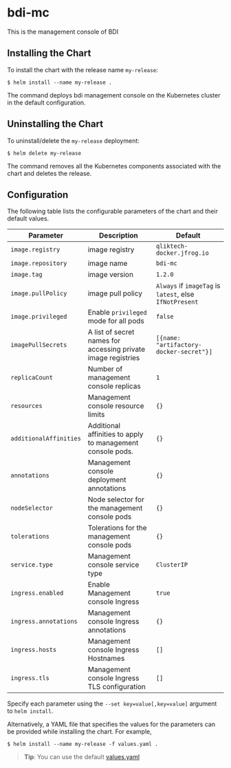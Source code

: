 # bdi-mc

This is the management console of BDI

## Installing the Chart

To install the chart with the release name `my-release`:

```console
$ helm install --name my-release .
```

The command deploys bdi management console on the Kubernetes cluster in the default configuration.

## Uninstalling the Chart

To uninstall/delete the `my-release` deployment:

```console
$ helm delete my-release
```

The command removes all the Kubernetes components associated with the chart and deletes the release.

## Configuration

The following table lists the configurable parameters of the chart and their default values.

| Parameter               | Description                           | Default                                                    |
| ----------------------- | ----------------------------------    | ---------------------------------------------------------- |
| `image.registry` | image registry | `qliktech-docker.jfrog.io`|
| `image.repository` | image name | `bdi-mc`|
| `image.tag` | image version | `1.2.0` |
| `image.pullPolicy` | image pull policy | `Always` if `imageTag` is `latest`, else `IfNotPresent` |
| `image.privileged` | Enable `privileged` mode for all pods | `false` |
| `imagePullSecrets` | A list of secret names for accessing private image registries | `[{name: "artifactory-docker-secret"}]` |
| `replicaCount` | Number of management console replicas | `1` |
| `resources` | Management console resource limits | `{}` |
| `additionalAffinities` | Additional affinities to apply to management console pods. | `{}` |
| `annotations` | Management console deployment annotations | `{}` |
| `nodeSelector` | Node selector for the management console pods | `{}` |
| `tolerations` | Tolerations for the management console pods | `{}` |
| `service.type` | Management console service type | `ClusterIP` |
| `ingress.enabled` | Enable Management console Ingress | `true` |
| `ingress.annotations` | Management console Ingress annotations | `{}` |
| `ingress.hosts` | Management console Ingress Hostnames | `[]` |
| `ingress.tls` | Management console Ingress TLS configuration | `[]` |

Specify each parameter using the `--set key=value[,key=value]` argument to `helm install`.

Alternatively, a YAML file that specifies the values for the parameters can be provided while installing the chart. For example,

```console
$ helm install --name my-release -f values.yaml .
```

> **Tip**: You can use the default [values.yaml](values.yaml)
